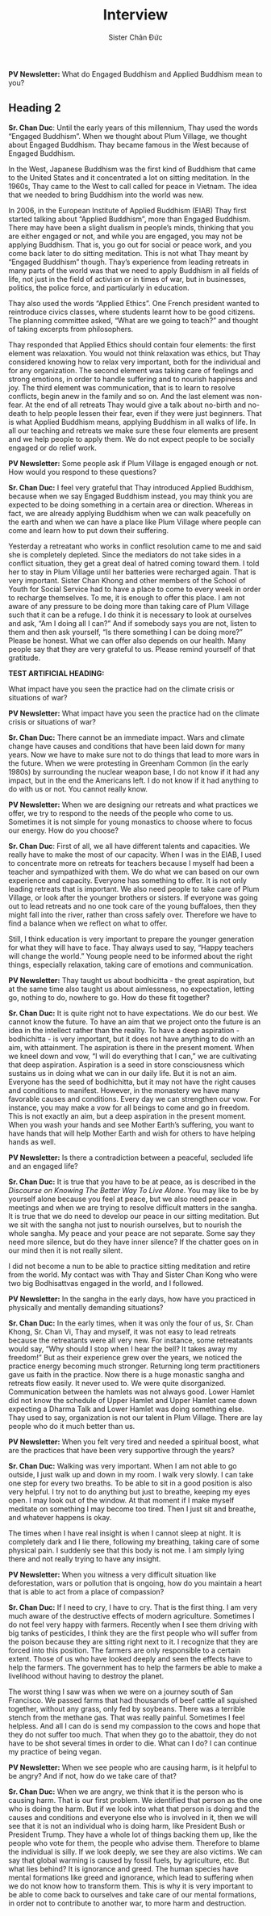 ﻿---
title: Interview
author: Sister Chân Đức
---

<!-- Interview with Sister Chan Duc, 6.11.2022 -->

**PV Newsletter:** What do Engaged Buddhism and Applied Buddhism mean to you?

## Heading 2

**Sr. Chan Duc**: Until the early years of this millennium, Thay used the words “Engaged Buddhism”. When we thought about Plum Village, we thought about Engaged Buddhism. Thay became famous in the West because of Engaged Buddhism.

In the West, Japanese Buddhism was the first kind of Buddhism that came to the United States and it concentrated a lot on sitting meditation. In the 1960s, Thay came to the West to call called for peace in Vietnam. The idea that we needed to bring Buddhism into the world was new.

In 2006, in the European Institute of Applied Buddhism (EIAB) Thay first started talking about “Applied Buddhism”, more than Engaged Buddhism. There may have been a slight dualism in people’s minds, thinking that you are either engaged or not, and while you are engaged, you may not be applying Buddhism. That is, you go out for social or peace work, and you come back later to do sitting meditation. This is not what Thay meant by “Engaged Buddhism” though. Thay’s experience from leading retreats in many parts of the world was that we need to apply Buddhism in all fields of life, not just in the field of activism or in times of war, but in businesses, politics, the police force, and particularly in education.

Thay also used the words “Applied Ethics”. One French president wanted to reintroduce civics classes, where students learnt how to be good citizens. The planning committee asked, “What are we going to teach?” and thought of taking excerpts from philosophers.

Thay responded that Applied Ethics should contain four elements: the first element was relaxation. You would not think relaxation was ethics, but Thay considered knowing how to relax very important, both for the individual and for any organization. The second element was taking care of feelings and strong emotions, in order to handle suffering and to nourish happiness and joy. The third element was communication, that is to learn to resolve conflicts, begin anew in the family and so on. And the last element was non-fear. At the end of all retreats Thay would give a talk about no-birth and no-death to help people lessen their fear, even if they were just beginners. That is what Applied Buddhism means, applying Buddhism in all walks of life. In all our teaching and retreats we make sure these four elements are present and we help people to apply them. We do not expect people to be socially engaged or do relief work.

**PV Newsletter:** Some people ask if Plum Village is engaged enough or not. How would you respond to these questions?

**Sr. Chan Duc:** I feel very grateful that Thay introduced Applied Buddhism, because when we say Engaged Buddhism instead, you may think you are expected to be doing something in a certain area or direction. Whereas in fact, we are already applying Buddhism when we can walk peacefully on the earth and when we can have a place like Plum Village where people can come and learn how to put down their suffering.

Yesterday a retreatant who works in conflict resolution came to me and said she is completely depleted. Since the mediators do not take sides in a conflict situation, they get a great deal of hatred coming toward them. I told her to stay in Plum Village until her batteries were recharged again. That is very important. Sister Chan Khong and other members of the School of Youth for Social Service had to have a place to come to every week in order to recharge themselves. To me, it is enough to offer this place. I am not aware of any pressure to be doing more than taking care of Plum Village such that it can be a refuge. I do think it is necessary to look at ourselves and ask, “Am I doing all I can?” And if somebody says you are not, listen to them and then ask yourself, “Is there something I can be doing more?” Please be honest. What we can offer also depends on our health. Many people say that they are very grateful to us. Please remind yourself of that gratitude.

**TEST ARTIFICIAL HEADING:**

What impact have you seen the practice had on the climate crisis or situations of war?

**PV Newsletter:** What impact have you seen the practice had on the climate crisis or situations of war?

**Sr. Chan Duc:** There cannot be an immediate impact. Wars and climate change have causes and conditions that have been laid down for many years. Now we have to make sure not to do things that lead to more wars in the future. When we were protesting in Greenham Common (in the early 1980s) by surrounding the nuclear weapon base, I do not know if it had any impact, but in the end the Americans left. I do not know if it had anything to do with us or not. You cannot really know.

**PV Newsletter:** When we are designing our retreats and what practices we offer, we try to respond to the needs of the people who come to us. Sometimes it is not simple for young monastics to choose where to focus our energy. How do you choose?

**Sr. Chan Duc**: First of all, we all have different talents and capacities. We really have to make the most of our capacity. When I was in the EIAB, I used to concentrate more on retreats for teachers because I myself had been a teacher and sympathized with them. We do what we can based on our own experience and capacity. Everyone has something to offer. It is not only leading retreats that is important. We also need people to take care of Plum Village, or look after the younger brothers or sisters. If everyone was going out to lead retreats and no one took care of the young buffaloes, then they might fall into the river, rather than cross safely over. Therefore we have to find a balance when we reflect on what to offer.

Still, I think education is very important to prepare the younger generation for what they will have to face. Thay always used to say, “Happy teachers will change the world.” Young people need to be informed about the right things, especially relaxation, taking care of emotions and communication.

**PV Newsletter:** Thay taught us about bodhicitta - the great aspiration, but at the same time also taught us about aimlessness, no expectation, letting go, nothing to do, nowhere to go. How do these fit together?

**Sr. Chan Duc:** It is quite right not to have expectations. We do our best. We cannot know the future. To have an aim that we project onto the future is an idea in the intellect rather than the reality. To have a deep aspiration - bodhichitta - is very important, but it does not have anything to do with an aim, with attainment. The aspiration is there in the present moment. When we kneel down and vow, “I will do everything that I can,” we are cultivating that deep aspiration. Aspiration is a seed in store consciousness which sustains us in doing what we can in our daily life. But it is not an aim. Everyone has the seed of bodhichitta, but it may not have the right causes and conditions to manifest. However, in the monastery we have many favorable causes and conditions. Every day we can strengthen our vow. For instance, you may make a vow for all beings to come and go in freedom. This is not exactly an aim, but a deep aspiration in the present moment. When you wash your hands and see Mother Earth’s suffering, you want to have hands that will help Mother Earth and wish for others to have helping hands as well.

**PV Newsletter:** Is there a contradiction between a peaceful, secluded life and an engaged life?

**Sr. Chan Duc:** It is true that you have to be at peace, as is described in the *Discourse on Knowing The Better Way To Live Alone*. You may like to be by yourself alone because you feel at peace, but we also need peace in meetings and when we are trying to resolve difficult matters in the sangha. It is true that we do need to develop our peace in our sitting meditation. But we sit with the sangha not just to nourish ourselves, but to nourish the whole sangha. My peace and your peace are not separate. Some say they need more silence, but do they have inner silence? If the chatter goes on in our mind then it is not really silent.

I did not become a nun to be able to practice sitting meditation and retire from the world. My contact was with Thay and Sister Chan Kong who were two big Bodhisattvas engaged in the world, and I followed.

**PV Newsletter:** In the sangha in the early days, how have you practiced in physically and mentally demanding situations?

**Sr. Chan Duc:** In the early times, when it was only the four of us, Sr. Chan Khong, Sr. Chan Vi, Thay and myself, it was not easy to lead retreats because the retreatants were all very new. For instance, some retreatants would say, “Why should I stop when I hear the bell? It takes away my freedom!” But as their experience grew over the years, we noticed the practice energy becoming much stronger. Returning long term practitioners gave us faith in the practice. Now there is a huge monastic sangha and retreats flow easily. It never used to. We were quite disorganized. Communication between the hamlets was not always good. Lower Hamlet did not know the schedule of Upper Hamlet and Upper Hamlet came down expecting a Dharma Talk and Lower Hamlet was doing something else. Thay used to say, organization is not our talent in Plum Village. There are lay people who do it much better than us.

**PV Newsletter:** When you felt very tired and needed a spiritual boost, what are the practices that have been very supportive through the years?

**Sr. Chan Duc:** Walking was very important. When I am not able to go outside, I just walk up and down in my room. I walk very slowly. I can take one step for every  two breaths. To be able to sit in a good position is also very helpful. I try not to do anything but just to breathe, keeping my eyes open. I may look out of the window. At that moment if I make myself meditate on something I may become too tired. Then I just sit and breathe, and whatever happens is okay.

The times when I have real insight is when I cannot sleep at night. It is completely dark and I lie there, following my breathing, taking care of some physical pain. I suddenly see that this body is not me. I am simply lying there and not really trying to have any insight.

**PV Newsletter:** When you witness a very difficult situation like deforestation, wars or pollution that is ongoing, how do you maintain a heart that is able to act from a place of compassion?

**Sr. Chan Duc:** If I need to cry, I have to cry. That is the first thing. I am very much aware of the destructive effects of modern agriculture. Sometimes I do not feel very happy with farmers. Recently when I see them driving with big tanks of pesticides, I think they are the first people who will suffer from the poison because they are sitting right next to it. I recognize that they are forced into this position. The farmers are only responsible to a certain extent. Those of us who have looked deeply and seen the effects have to help the farmers. The government has to help the farmers be able to make a livelihood without having to destroy the planet.

The worst thing I saw was when we were on a journey south of San Francisco. We passed farms that had thousands of beef cattle all squished together, without any grass, only fed by soybeans. There was a terrible stench from the methane gas. That was really painful. Sometimes I feel helpless. And all I can do is send my compassion to the cows and hope that they do not suffer too much. That when they go to the abattoir, they do not have to be shot several times in order to die. What can I do? I can continue my practice of being vegan.

**PV Newsletter:** When we see people who are causing harm, is it helpful to be angry? And if not, how do we take care of that?

**Sr. Chan Duc:** When we are angry, we think that it is the person who is causing harm. That is our first problem. We identified that person as the one who is doing the harm. But if we look into what that person is doing and the causes and conditions and everyone else who is involved in it, then we will see that it is not an individual who is doing harm, like President Bush or President Trump. They have a whole lot of things backing them up, like the people who vote for them, the people who advise them. Therefore to blame the individual is silly. If we look deeply, we see they are also victims. We can say that global warming is caused by fossil fuels, by agriculture, etc. But what lies behind? It is ignorance and greed. The human species have mental formations like greed and ignorance, which lead to suffering when we do not know how to transform them. This is why it is very important to be able to come back to ourselves and take care of our mental formations, in order not to contribute to another war, to more harm and destruction.